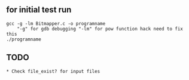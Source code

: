 ## for initial test run
    gcc -g -lm Bitmapper.c -o programname
        "-g" for gdb debugging "-lm" for pow function hack need to fix this
    ./programname

## TODO
    * Check file_exist? for input files
